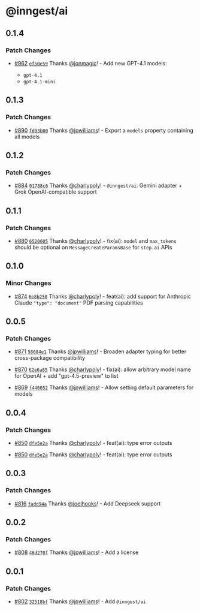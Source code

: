 # @inngest/ai

## 0.1.4

### Patch Changes

- [#962](https://github.com/inngest/inngest-js/pull/962) [`ef50e59`](https://github.com/inngest/inngest-js/commit/ef50e59de229f2e9b0748272f3caf8934a7fbd88) Thanks [@jonmagic](https://github.com/jonmagic)! - Add new GPT-4.1 models:

  - `gpt-4.1`
  - `gpt-4.1-mini`

## 0.1.3

### Patch Changes

- [#890](https://github.com/inngest/inngest-js/pull/890) [`fd03b00`](https://github.com/inngest/inngest-js/commit/fd03b009941cf89a4872447b6059d66ef585532a) Thanks [@jpwilliams](https://github.com/jpwilliams)! - Export a `models` property containing all models

## 0.1.2

### Patch Changes

- [#884](https://github.com/inngest/inngest-js/pull/884) [`01788c6`](https://github.com/inngest/inngest-js/commit/01788c61c52dc139e33ec0e5277e417ea087e9e6) Thanks [@charlypoly](https://github.com/charlypoly)! - `@inngest/ai`: Gemini adapter + Grok OpenAI-compatible support

## 0.1.1

### Patch Changes

- [#880](https://github.com/inngest/inngest-js/pull/880) [`6520605`](https://github.com/inngest/inngest-js/commit/65206056f54b253bdee455756e29b9f808f59d64) Thanks [@charlypoly](https://github.com/charlypoly)! - fix(ai): `model` and `max_tokens` should be optional on `MessageCreateParamsBase` for `step.ai` APIs

## 0.1.0

### Minor Changes

- [#874](https://github.com/inngest/inngest-js/pull/874) [`6e8b258`](https://github.com/inngest/inngest-js/commit/6e8b258abe7eb48b8a46c6f15fdbc45f1441cbd3) Thanks [@charlypoly](https://github.com/charlypoly)! - feat(ai): add support for Anthropic Claude `"type": "document"` PDF parsing capabilities

## 0.0.5

### Patch Changes

- [#871](https://github.com/inngest/inngest-js/pull/871) [`58684e1`](https://github.com/inngest/inngest-js/commit/58684e19cd35271e5b5b8460443e363165155fe1) Thanks [@jpwilliams](https://github.com/jpwilliams)! - Broaden adapter typing for better cross-package compatibility

- [#870](https://github.com/inngest/inngest-js/pull/870) [`62e6a85`](https://github.com/inngest/inngest-js/commit/62e6a85d37e12e5772fcec1a26adaf77dbe4d837) Thanks [@charlypoly](https://github.com/charlypoly)! - fix(ai): allow arbitrary model name for OpenAI + add "gpt-4.5-preview" to list

- [#869](https://github.com/inngest/inngest-js/pull/869) [`f446052`](https://github.com/inngest/inngest-js/commit/f4460528585f7f67c066fd7b8b7bdd87562014a0) Thanks [@jpwilliams](https://github.com/jpwilliams)! - Allow setting default parameters for models

## 0.0.4

### Patch Changes

- [#850](https://github.com/inngest/inngest-js/pull/850) [`dfe5e2a`](https://github.com/inngest/inngest-js/commit/dfe5e2ad2938871bfd5db10bab082c4f513c2490) Thanks [@charlypoly](https://github.com/charlypoly)! - feat(ai): type error outputs

- [#850](https://github.com/inngest/inngest-js/pull/850) [`dfe5e2a`](https://github.com/inngest/inngest-js/commit/dfe5e2ad2938871bfd5db10bab082c4f513c2490) Thanks [@charlypoly](https://github.com/charlypoly)! - feat(ai): type error outputs

## 0.0.3

### Patch Changes

- [#816](https://github.com/inngest/inngest-js/pull/816) [`fadd94a`](https://github.com/inngest/inngest-js/commit/fadd94a998ae1e996941e88830d0f468fc649a85) Thanks [@joelhooks](https://github.com/joelhooks)! - Add Deepseek support

## 0.0.2

### Patch Changes

- [#808](https://github.com/inngest/inngest-js/pull/808) [`46d270f`](https://github.com/inngest/inngest-js/commit/46d270fc7f06e7443c954df6c293f4f18835b347) Thanks [@jpwilliams](https://github.com/jpwilliams)! - Add a license

## 0.0.1

### Patch Changes

- [#802](https://github.com/inngest/inngest-js/pull/802) [`32518bf`](https://github.com/inngest/inngest-js/commit/32518bf6558090379b367c1b8c1540c05755b657) Thanks [@jpwilliams](https://github.com/jpwilliams)! - Add `@inngest/ai`
